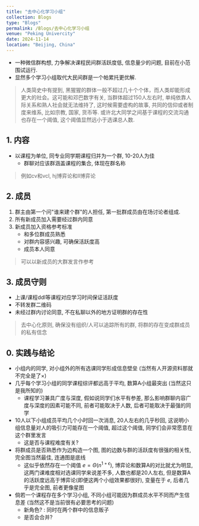 ```yaml
---
title: "去中心化学习小组"
collection: Blogs
type: "Blogs"
permalink: /Blogs/去中心化学习小组
venue: "Peking Univercity"
date: 2024-11-14
location: "Beijing, China"
---
```

- 一种微信群构想, 力争解决课程民间群活跃度低, 信息量少的问题, 目前在小范围试运行.
- 显然多个学习小组取代大民间群是一个帕累托更优解.
> 人类简史中有提到, 黑猩猩的群体一般不超过几十个个体，而人类却能形成更大的社会。这可能和邓巴数字有关, 当群体超过150人左右时, 单纯依靠人际关系和熟人社会就无法维持了, 这时候需要虚构的故事, 共同的信仰或者制度来维系, 比如宗教, 国家, 货币等. 
> 或许北大同学之间基于课程的交流沟通也存在一个阈值, 这个阈值显然远小于选课总人数. 

## 1. 内容

- 以课程为单位, 同专业同学期课程归并为一个群, 10-20人为佳
  - 群聊对应该群涵盖课程的集合, 体现在群名称

> 例如cv和vcl, hj博弈论和ll博弈论

## 2. 成员

1. 群主由第一个问"谁来建个群"的人担任, 第一批群成员由在场讨论者组成.
2. 所有新成员加入需要经过群内同意
3. 新成员加入资格参考标准   
     - 和多位群成员熟悉
     - 对群内容感兴趣, 可确保活跃度高
     - 成员本人同意

> 可以以新成员的大群发言作参考

## 3. 成员守则

- 上课/课程ddl等课程对应学习时间保证活跃度
- 不转发群二维码
- 未经过群内讨论同意, 不在私聊以外的地方证明群的存在性

> 去中心化原则, 确保没有组织/人可以追踪所有的群, 将群的存在变成群成员的私有信念

## 0. 实践与结论
- 小组内的同学, 对小组外的所有选课同学形成信息壁垒 (当然有人开源资料那就不完全是了×)
- 几乎每个学习小组的同学课程综评都远高于平均, 数算A小组最突出 (当然这只是我所知的)
  - 课程学习兼具广度与深度, 假如说同学们水平有参差, 那么影响群聊内容广度与深度的因素可能不同, 前者可能取决于人数, 后者可能取决于最强的同学
- 10人以下小组成员平均几个小时回一次消息, 20人左右的几乎秒回, 这说明小组信息量对人的吸引力可能存在一个阈值, 超过这个阈值, 同学们会非常愿意在这个群里发言
  - 这是否与课程难度有关?
- 将群成员是否熟悉作为边构造一个图, 图的边数与群的活跃度有很强的相关性, 完全图当然最佳, 连通图是底线
  - 这似乎依然存在一个阈值 $e = \Theta(n^{1+\epsilon})$, 博弈论和数算A的对比就尤为明显, 这两门课难度相对选课同学来说差不多, 人数也都是20人左右, 但是数算A的活跃度远高于博弈论(即便这两个小组效果都很好), 变量在于 $e$, 后者几乎是完全图, 前者更像星图
- 倘若一个课程存在多个学习小组, 不同小组可能因为群成员水平不同而产生信息差 (当然这不是当前很有必要思考的问题)
  - 新角色? : 同时在两个群中的信息贩子
  - 是否会合并?
<script src="https://giscus.app/client.js"
        data-repo="ICUlizhi/ICUlizhi.github.io"
        data-repo-id="R_kgDOKfCXRQ"
        data-category="Announcements"
        data-category-id="DIC_kwDOKfCXRc4CknGa"
        data-mapping="url"
        data-strict="0"
        data-reactions-enabled="1"
        data-emit-metadata="1"
        data-input-position="top"
        data-theme="light"
        data-lang="zh-CN"
        data-loading="lazy"
        crossorigin="anonymous"
        async>
</script>